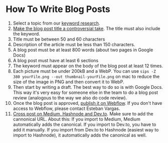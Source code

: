 # How To Write Blog Posts

1. Select a topic from our [keyword research](https://docs.google.com/spreadsheets/d/1we5xjMmjxK4hTbmjbqUrIYgxgu8wav_spgxgKB3vWQo/edit#gid=0).
2. [Make the blog post title a controversial take](https://handbook.opencoreventures.com/marketing-branding#50ba0c4eb9f140b29f93bff771e9f0ef). The title must also include the keyword. 
3. Title must be between 50 and 60 characters
4. Description of the article must be less than 150 characters.
5. A blog post must be at least 800 words (about two pages in Google Docs)
6. A blog post must have at least 6 sections
7. The keyword must appear on the body of the blog post at least 12 times.
8. Each picture must be under 200kB and a WebP. You can use `sips -Z 380 yourFile.png --out thumbnail-yourFile.png` on mac to reduce the size of the image in PNG and then convert it to WebP.
9. Then start by writing a draft. The best way to do so is with Google Docs. This way it's very easy for someone else in the team to do a blog post review (analogous to the way we also do code review).
10. Once the blog post is approved, [publish it on Webflow](https://www.loom.com/share/68ed118754d84b9eae2b9f1222663d36?sid=ccc3e4bb-1ffc-4d2f-b44c-c778e006e55a). If you don't have access to Webflow, please contact Esteban Vargas. 
11. [Cross post on Medium, Hashnode and Dev.to](https://www.loom.com/share/47773a5b4fd0458994ee52329d469f75?sid=6fd3a7c0-3b9e-4d55-9923-63935bb6e5e4). Make sure to add the cannonical URL. About this: If you import to Medium, Medium automatically adds the canonical. If you import to Dev.to, you have to add it manually. If you import from Dev.to to Hashnode (easiest way to import to Hashnode), it automatically adds the canonical as well. 
